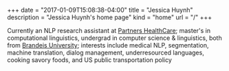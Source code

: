 +++
date = "2017-01-09T15:08:38-04:00"
title = "Jessica Huynh"
description = "Jessica Huynh's home page"
kind = "home"
url = "/"
+++

Currently an NLP research assistant at [Partners HealthCare](http://www.partners.org/); master's in computational linguistics, undergrad in computer science & linguistics, both from [Brandeis University](http://www.brandeis.edu); interests include medical NLP, segmentation, machine translation, dialog management, underresourced languages, cooking savory foods, and US public transportation policy